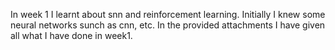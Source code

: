 In week 1 I learnt about snn and reinforcement learning.
Initially I knew some neural networks sunch as cnn, etc. 
In the provided attachments I have given all what I have done in week1.
